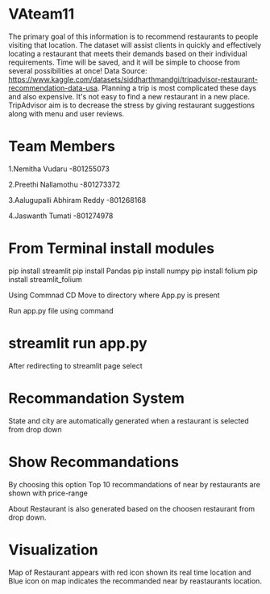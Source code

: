 # VAteam11
The primary goal of this information is to recommend restaurants to people visiting that location. The dataset will assist clients in quickly and effectively locating a restaurant that meets their demands based on their individual requirements. Time will be saved, and it will be simple to choose from several possibilities at once!
Data Source: https://www.kaggle.com/datasets/siddharthmandgi/tripadvisor-restaurant-recommendation-data-usa.
Planning a trip is most complicated these days and also expensive. It's not easy to find a new restaurant in a new place.
TripAdvisor aim is to decrease the stress by giving restaurant suggestions along with menu and user reviews.

# Team Members
1.Nemitha Vudaru                     -801255073

2.Preethi Nallamothu                 -801273372

3.Aalugupalli Abhiram Reddy          -801268168

4.Jaswanth Tumati                    -801274978

# From Terminal install modules 
 pip install streamlit 
 pip install Pandas 
 pip install numpy
 pip install folium
 pip install streamlit_folium

Using Commnad CD Move to  directory where App.py is present

Run app.py file using command
# streamlit run app.py

After redirecting to streamlit page select
# Recommandation System

State and city are automatically generated when a restaurant is selected from drop down

# Show Recommandations 
By choosing this option Top 10 recommandations of near by restaurants are shown with price-range

About Restaurant is also generated based on the choosen restaurant from drop down.

# Visualization 
Map of Restaurant appears with red icon shown its real time location and Blue icon on map indicates the recommanded near by reastaurants location.



